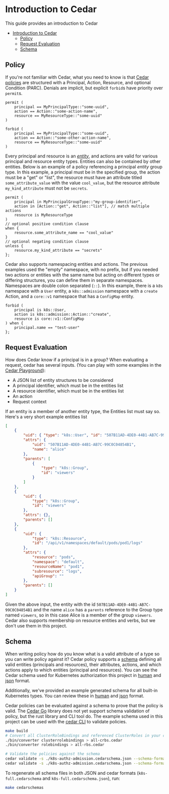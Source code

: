 # Introduction to Cedar

This guide provides an introduction to Cedar

- [Introduction to Cedar](#introduction-to-cedar)
  - [Policy](#policy)
  - [Request Evaluation](#request-evaluation)
  - [Schema](#schema)

## Policy
If you're not familiar with Cedar, what you need to know is that [Cedar policies] are structured with a Principal, Action, Resource, and optional Condition (PARC). Denials are implicit, but explicit `forbid`s have priority over `permit`s.

[Cedar policies]: https://docs.cedarpolicy.com/policies/syntax-policy.html

```cedar
permit (
    principal == MyPrincipalType::"some-uuid",
    action == Action::"some-action-name",
    resource == MyResourceType::"some-uuid"
)

forbid (
    principal == MyPrincipalType::"some-uuid",
    action == Action::"some-other-action-name",
    resource == MyResourceType::"some-uuid"
)
```

Every principal and resource is an [_entity_][entity], and actions are valid for various principal and resource entity types.
Entities can also be contained by other entities.
Below is an example of a policy referencing a principal _entity_ group type.
In this example, a principal must be in the specified group, the action must be a "get" or "list", the resource must have an attribute titled `some_attribute_value` with the value `cool_value`, but the resource attribute `my_kind_attribute` must not be `secrets`.

[entity]: https://docs.cedarpolicy.com/policies/syntax-entity.html

```cedar
permit (
    principal in MyPrincipalGroupType::"my-group-identifier",
    action in [Action::"get", Action::"list"], // match multiple actions
    resource is MyResourceType
)
// optional positive condition clause
when {
    resource.some_attribute_name == "cool_value"
}
// optional negating condition clause
unless {
    resource.my_kind_attribute == "secrets"
};
```

Cedar also supports namespacing entities and actions.
The previous examples used the "empty" namespace, with no prefix, but if you needed two actions or entities with the same name but acting on different types or differing structures, you can define them in separate namespaces.
Namespaces are double colon separated (`::`).
In this example, there is a `k8s` namespace with a `User` entity, a `k8s::admission` namespace with a `create` Action, and a `core::v1` namespace that has a `ConfigMap` entity.

```cedar
forbid (
    principal is k8s::User,
    action is k8s::admission::Action::"create",
    resource is core::v1::ConfigMap
) when {
    principal.name == "test-user"
};
```


## Request Evaluation

How does Cedar know if a principal is in a group? When evaluating a request, cedar has several inputs.
(You can play with some examples in the [Cedar Playground](https://www.cedarpolicy.com/en/playground)):

* A JSON list of entity structures to be considered
* A principal identifier, which must be in the entities list
* A resource identifier, which must be in the entities list
* An action
* Request context

If an entity is a member of another entity type, the Entities list must say so. Here's a very short example entities list
```json
[
    {
        "uid": { "type": "k8s::User", "id": "507B11AD-4DE0-44B1-AB7C-99C0C04854B1"},
        "attrs": {
            "uid": "507B11AD-4DE0-44B1-AB7C-99C0C04854B1",
            "name": "alice"
        },
        "parents": [
            {
                "type": "k8s::Group",
                "id": "viewers"
            }
        ]
    },
    {
        "uid": {
            "type": "k8s::Group",
            "id": "viewers"
        },
        "attrs": {},
        "parents": []
    },
    {
        "uid": {
            "type": "k8s::Resource",
            "id": "/api/v1/namespaces/default/pods/pod1/logs"
        },
        "attrs": {
            "resource": "pods",
            "namespace": "default",
            "resourceName": "pod1",
            "subresource": "logs",
            "apiGroup": ""
        },
        "parents": []
    }
]
```

Given the above input, the entity with the id `507B11AD-4DE0-44B1-AB7C-99C0C04854B1` and the name `alice` has a `parents` reference to the Group type named `viewers`, so in this case Alice is a member of the group `viewers`.
Cedar also supports membership on resource entities and verbs, but we don't use them in this project.

## Schema

When writing policy how do you know what is a valid attribute of a type so you can write policy against it?
Cedar policy supports a [schema] defining all valid entities (principals and resources), their attributes, actions, and which actions apply to which entities (principal and resources).
You can see the Cedar schema used for Kubernetes authorization this project in [human][authz_human_schema] and [json][authz_json_schema] format.

[schema]: https://docs.cedarpolicy.com/schema/schema.html
[authz_human_schema]: ./cedarschema/k8s-authorization.cedarschema
[authz_json_schema]: ./cedarschema/k8s-authorization.cedarschema.json

Additionally, we've provided an example generated schema for all built-in Kubernetes types.
You can review these in [human][full_human_schema] and [json][full_json_schema] format.

[full_human_schema]: ./cedarschema/k8s-full.cedarschema
[full_json_schema]: ./cedarschema/k8s-full.cedarschema.json

Cedar policies can be evaluated against a schema to prove that the policy is valid. The [Cedar Go][cedar_go] library does not yet support schema validation of policy, but the rust library and CLI tool do. The example schema used in this project can be used with the [cedar CLI][cedar_cli] to validate policies.
```sh
make build
# Convert all ClusterRoleBindings and referenced ClusterRoles in your cluster to Cedar, store them to a file
./bin/converter clusterrolebindings > all-crbs.cedar
./bin/converter rolebindings > all-rbs.cedar

# Validate the policies against the schema
cedar validate -s ./k8s-authz-admission.cedarschema.json --schema-format json -p all-crbs.cedar
cedar validate -s ./k8s-authz-admission.cedarschema.json --schema-format json -p all-rbs.cedar
```

[cedar_go]: https://pkg.go.dev/github.com/cedar-policy/cedar-go
[cedar_cli]: https://crates.io/crates/cedar-policy-cli

To regenerate all schema files in both JSON and cedar formats (`k8s-full.cedarschema` and `k8s-full.cedarschema.json`), run:

```sh
make cedarschemas
```
